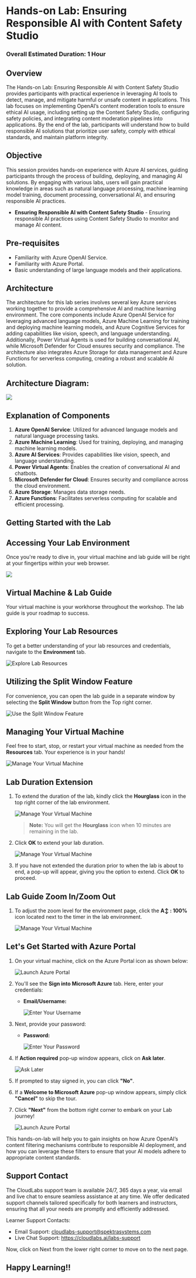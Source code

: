 # Hands-on Lab: Ensuring Responsible AI with Content Safety Studio

### Overall Estimated Duration: 1 Hour

## Overview
The Hands-on Lab: Ensuring Responsible AI with Content Safety Studio provides participants with practical experience in leveraging AI tools to detect, manage, and mitigate harmful or unsafe content in applications. This lab focuses on implementing OpenAI’s content moderation tools to ensure ethical AI usage, including setting up the Content Safety Studio, configuring safety policies, and integrating content moderation pipelines into applications. By the end of the lab, participants will understand how to build responsible AI solutions that prioritize user safety, comply with ethical standards, and maintain platform integrity.

## Objective

This session provides hands-on experience with Azure AI services, guiding participants through the process of building, deploying, and managing AI solutions. By engaging with various labs, users will gain practical knowledge in areas such as natural language processing, machine learning model training, document processing, conversational AI, and ensuring responsible AI practices.

- **Ensuring Responsible AI with Content Safety Studio** - Ensuring responsible AI practices using Content Safety Studio to monitor and manage AI content.

## Pre-requisites

- Familiarity with Azure OpenAI Service.
- Familiarity with Azure Portal.
- Basic understanding of large language models and their applications.

## Architecture
The architecture for this lab series involves several key Azure services working together to provide a comprehensive AI and machine learning environment. The core components include Azure OpenAI Service for leveraging advanced language models, Azure Machine Learning for training and deploying machine learning models, and Azure Cognitive Services for adding capabilities like vision, speech, and language understanding. Additionally, Power Virtual Agents is used for building conversational AI, while Microsoft Defender for Cloud ensures security and compliance. The architecture also integrates Azure Storage for data management and Azure Functions for serverless computing, creating a robust and scalable AI solution.

## Architecture Diagram:

![](../media/Azure-AI-arch.png)

## Explanation of Components

1. **Azure OpenAI Service**: Utilized for advanced language models and natural language processing tasks.
2. **Azure Machine Learning**: Used for training, deploying, and managing machine learning models.
3. **Azure AI Services**: Provides capabilities like vision, speech, and language understanding.
4. **Power Virtual Agents**: Enables the creation of conversational AI and chatbots.
5. **Microsoft Defender for Cloud**: Ensures security and compliance across the cloud environment.
6. **Azure Storage**: Manages data storage needs.
7. **Azure Functions**: Facilitates serverless computing for scalable and efficient processing.

## Getting Started with the Lab
 
## Accessing Your Lab Environment
 
Once you're ready to dive in, your virtual machine and lab guide will be right at your fingertips within your web browser.

   ![](../media/labguide-9000.png)

## Virtual Machine & Lab Guide
 
Your virtual machine is your workhorse throughout the workshop. The lab guide is your roadmap to success.
 
## Exploring Your Lab Resources
 
To get a better understanding of your lab resources and credentials, navigate to the **Environment** tab.
 
   ![Explore Lab Resources](../media/envdetails.png)
 
## Utilizing the Split Window Feature
 
For convenience, you can open the lab guide in a separate window by selecting the **Split Window** button from the Top right corner.
 
 ![Use the Split Window Feature](../media/envdetails-1.png)
 
## Managing Your Virtual Machine
 
Feel free to start, stop, or restart your virtual machine as needed from the **Resources** tab. Your experience is in your hands!
 
![Manage Your Virtual Machine](../media/res.png)

## Lab Duration Extension

1. To extend the duration of the lab, kindly click the **Hourglass** icon in the top right corner of the lab environment. 

    ![Manage Your Virtual Machine](../media/gext.png)

    >**Note:** You will get the **Hourglass** icon when 10 minutes are remaining in the lab.

2. Click **OK** to extend your lab duration.
 
   ![Manage Your Virtual Machine](../media/gext2.png)

3. If you have not extended the duration prior to when the lab is about to end, a pop-up will appear, giving you the option to extend. Click **OK** to proceed.

## Lab Guide Zoom In/Zoom Out

1. To adjust the zoom level for the environment page, click the **A↕ : 100%** icon located next to the timer in the lab environment.

   ![Manage Your Virtual Machine](../media/labzoom-1.png)


## Let's Get Started with Azure Portal

1. On your virtual machine, click on the Azure Portal icon as shown below:

   ![Launch Azure Portal](../media/labguide-0909.png)
   
1. You'll see the **Sign into Microsoft Azure** tab. Here, enter your credentials:
 
   - **Email/Username:** <inject key="AzureAdUserEmail"></inject>
 
       ![Enter Your Username](../media/sc900-image-1.png)
 
1. Next, provide your password:
 
   - **Password:** <inject key="AzureAdUserPassword"></inject>
 
       ![Enter Your Password](../media/sc900-image-2.png)

1. If **Action required** pop-up window appears, click on **Ask later**.

   ![Ask Later](../media/ask-later-01.png)
    
1. If prompted to stay signed in, you can click **"No"**.
 
1. If a **Welcome to Microsoft Azure** pop-up window appears, simply click **"Cancel"** to skip the tour.

1. Click **"Next"** from the bottom right corner to embark on your Lab journey!

   ![Launch Azure Portal](../media/sc900-image(3).png)

This hands-on-lab will help you to gain insights on how Azure OpenAI’s content filtering mechanisms contribute to responsible AI deployment, and how you can leverage these filters to ensure that your AI models adhere to appropriate content standards.

## Support Contact

The CloudLabs support team is available 24/7, 365 days a year, via email and live chat to ensure seamless assistance at any time. We offer dedicated support channels tailored specifically for both learners and instructors, ensuring that all your needs are promptly and efficiently addressed.

Learner Support Contacts:

- Email Support: cloudlabs-support@spektrasystems.com
- Live Chat Support: https://cloudlabs.ai/labs-support

Now, click on Next from the lower right corner to move on to the next page.

## Happy Learning!!